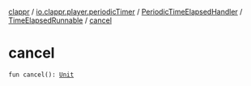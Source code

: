 [clappr](../../../index.md) / [io.clappr.player.periodicTimer](../../index.md) / [PeriodicTimeElapsedHandler](../index.md) / [TimeElapsedRunnable](index.md) / [cancel](.)

# cancel

`fun cancel(): `[`Unit`](https://kotlinlang.org/api/latest/jvm/stdlib/kotlin/-unit/index.html)